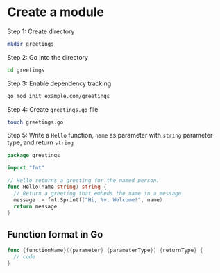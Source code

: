 <!-- Create a module -->
# Create a module

Step 1: Create directory

```bash
mkdir greetings
```

Step 2: Go into the directory

```bash
cd greetings
```

Step 3: Enable dependency tracking

```bash
go mod init example.com/greetings
```

Step 4: Create `greetings.go` file

```bash
touch greetings.go
```

Step 5: Write a `Hello` function, `name` as parameter with `string` parameter type, and return `string`

```go
package greetings

import "fmt"

// Hello returns a greeting for the named person.
func Hello(name string) string {
  // Return a greeting that embeds the name in a message.
  message := fmt.Sprintf("Hi, %v. Welcome!", name)
  return message
}
```

## Function format in Go

```go
func {functionName}({parameter} {parameterType}) {returnType} {
  // code
}
```
